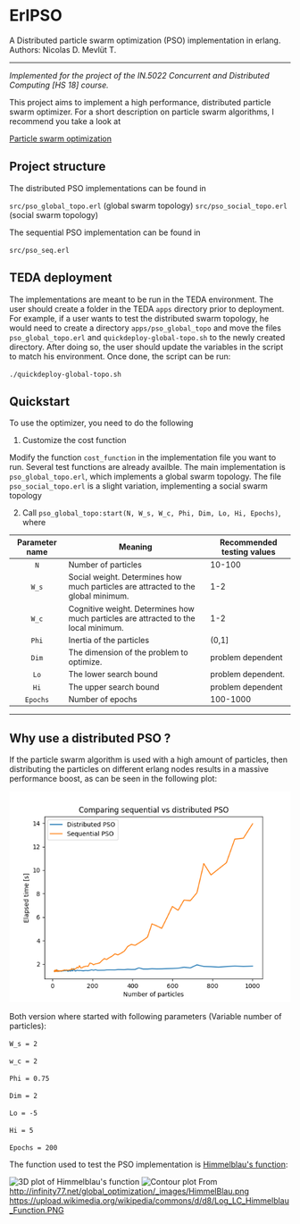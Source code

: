 # ErlPSO
A Distributed particle swarm optimization (PSO) implementation in erlang.
Authors: Nicolas D. Mevlüt T.

---
*Implemented for the project of the IN.5022 Concurrent and Distributed Computing [HS 18] course.*

This project aims to implement a high performance, distributed particle swarm optimizer. For a short description on particle swarm algorithms, I recommend you take a look at

[Particle swarm optimization](https://en.wikipedia.org/wiki/Particle_swarm_optimization)

## Project structure

The distributed PSO implementations can be found in

`src/pso_global_topo.erl` (global swarm topology)
`src/pso_social_topo.erl` (social swarm topology)

The sequential PSO implementation can be found in

`src/pso_seq.erl`

## TEDA deployment

The implementations are meant to be run in the TEDA environment. The user should create a folder in the TEDA `apps` directory prior to deployment. For example, if a user wants to test the distributed swarm topology, he would need to create a directory `apps/pso_global_topo` and move the files `pso_global_topo.erl` and `quickdeploy-global-topo.sh` to the newly created directory.
After doing so, the user should update the variables in the script to match his environment. Once done, the script can be run:

`./quickdeploy-global-topo.sh`

## Quickstart

To use the optimizer, you need to do the following

1. Customize the cost function

Modify the function `cost_function` in the implementation file you want to run. Several test functions are already availble.
The main implementation is `pso_global_topo.erl`, which implements a global swarm topology.
The file `pso_social_topo.erl` is a slight variation, implementing a social swarm topology

2. Call `pso_global_topo:start(N, W_s, W_c, Phi, Dim, Lo, Hi, Epochs)`, where

| Parameter name | Meaning | Recommended testing values |
|:--------------:|---------|----------------------------|
|`N`             | Number of particles | 10-100 |
|`W_s`           | Social weight. Determines how much particles are attracted to the global minimum. | 1-2 |
| `W_c`          | Cognitive weight. Determines how much particles are attracted to the local minimum. | 1-2 |
| `Phi`          | Inertia of the particles | (0,1] |
| `Dim`          | The dimension of the problem to optimize. | problem dependent |
| `Lo`           | The lower search bound | problem dependent. |
| `Hi`           | The upper search bound | problem dependent |
| `Epochs`       | Number of epochs | 100-1000 |

---

## Why use a distributed PSO ? 

If the particle swarm algorithm is used with a high amount of particles, then distributing the particles on different erlang nodes results in a massive performance boost, as can be seen in the following plot:

![pso_plot](data/result.png)

Both version where started with following parameters (Variable number of particles):

`W_s = 2`

`w_c = 2`

`Phi = 0.75`

`Dim = 2`

`Lo = -5`

`Hi = 5`

`Epochs = 200`

The function used to test the PSO implementation is [Himmelblau's function](https://en.m.wikipedia.org/wiki/Himmelblau%27s_function):

![3D plot of Himmelblau's function](http://infinity77.net/global_optimization/_images/HimmelBlau.png)
![Contour plot](https://upload.wikimedia.org/wikipedia/commons/d/d8/Log_LC_Himmelblau_Function.PNG)
From
http://infinity77.net/global_optimization/_images/HimmelBlau.png
https://upload.wikimedia.org/wikipedia/commons/d/d8/Log_LC_Himmelblau_Function.PNG
